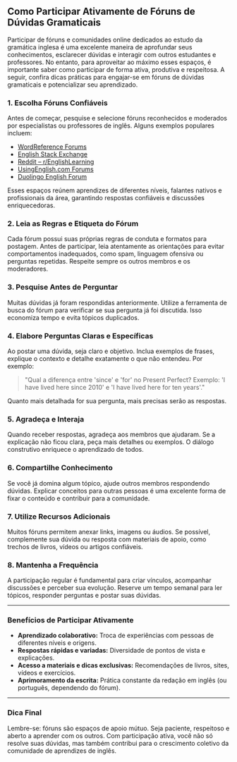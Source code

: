 
## Como Participar Ativamente de Fóruns de Dúvidas Gramaticais

Participar de fóruns e comunidades online dedicados ao estudo da gramática inglesa é uma excelente maneira de aprofundar seus conhecimentos, esclarecer dúvidas e interagir com outros estudantes e professores. No entanto, para aproveitar ao máximo esses espaços, é importante saber como participar de forma ativa, produtiva e respeitosa. A seguir, confira dicas práticas para engajar-se em fóruns de dúvidas gramaticais e potencializar seu aprendizado.

### 1. Escolha Fóruns Confiáveis

Antes de começar, pesquise e selecione fóruns reconhecidos e moderados por especialistas ou professores de inglês. Alguns exemplos populares incluem:

- [WordReference Forums](https://forum.wordreference.com/)
- [English Stack Exchange](https://english.stackexchange.com/)
- [Reddit – r/EnglishLearning](https://www.reddit.com/r/EnglishLearning/)
- [UsingEnglish.com Forums](https://www.usingenglish.com/forum/)
- [Duolingo English Forum](https://forum.duolingo.com/topic/909)

Esses espaços reúnem aprendizes de diferentes níveis, falantes nativos e profissionais da área, garantindo respostas confiáveis e discussões enriquecedoras.

### 2. Leia as Regras e Etiqueta do Fórum

Cada fórum possui suas próprias regras de conduta e formatos para postagem. Antes de participar, leia atentamente as orientações para evitar comportamentos inadequados, como spam, linguagem ofensiva ou perguntas repetidas. Respeite sempre os outros membros e os moderadores.

### 3. Pesquise Antes de Perguntar

Muitas dúvidas já foram respondidas anteriormente. Utilize a ferramenta de busca do fórum para verificar se sua pergunta já foi discutida. Isso economiza tempo e evita tópicos duplicados.

### 4. Elabore Perguntas Claras e Específicas

Ao postar uma dúvida, seja claro e objetivo. Inclua exemplos de frases, explique o contexto e detalhe exatamente o que não entendeu. Por exemplo:

> "Qual a diferença entre 'since' e 'for' no Present Perfect? Exemplo: 'I have lived here since 2010' e 'I have lived here for ten years'."

Quanto mais detalhada for sua pergunta, mais precisas serão as respostas.

### 5. Agradeça e Interaja

Quando receber respostas, agradeça aos membros que ajudaram. Se a explicação não ficou clara, peça mais detalhes ou exemplos. O diálogo construtivo enriquece o aprendizado de todos.

### 6. Compartilhe Conhecimento

Se você já domina algum tópico, ajude outros membros respondendo dúvidas. Explicar conceitos para outras pessoas é uma excelente forma de fixar o conteúdo e contribuir para a comunidade.

### 7. Utilize Recursos Adicionais

Muitos fóruns permitem anexar links, imagens ou áudios. Se possível, complemente sua dúvida ou resposta com materiais de apoio, como trechos de livros, vídeos ou artigos confiáveis.

### 8. Mantenha a Frequência

A participação regular é fundamental para criar vínculos, acompanhar discussões e perceber sua evolução. Reserve um tempo semanal para ler tópicos, responder perguntas e postar suas dúvidas.

---

### Benefícios de Participar Ativamente

- **Aprendizado colaborativo:** Troca de experiências com pessoas de diferentes níveis e origens.
- **Respostas rápidas e variadas:** Diversidade de pontos de vista e explicações.
- **Acesso a materiais e dicas exclusivas:** Recomendações de livros, sites, vídeos e exercícios.
- **Aprimoramento da escrita:** Prática constante da redação em inglês (ou português, dependendo do fórum).

---

### Dica Final

Lembre-se: fóruns são espaços de apoio mútuo. Seja paciente, respeitoso e aberto a aprender com os outros. Com participação ativa, você não só resolve suas dúvidas, mas também contribui para o crescimento coletivo da comunidade de aprendizes de inglês.

```
